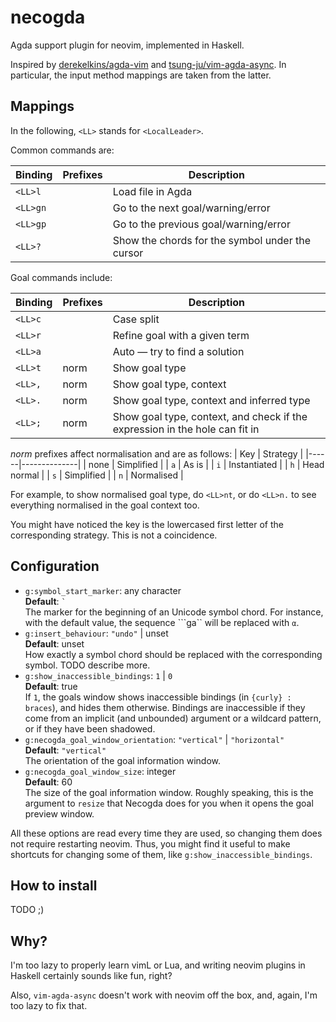 # necogda

Agda support plugin for neovim, implemented in Haskell.

Inspired by [derekelkins/agda-vim](https://github.com/derekelkins/agda-vim) and [tsung-ju/vim-agda-async](https://github.com/tsung-ju/vim-agda-async).
In particular, the input method mappings are taken from the latter.

## Mappings

In the following, `<LL>` stands for `<LocalLeader>`.

Common commands are:

| Binding  | Prefixes  | Description                                       |
|----------|-----------|---------------------------------------------------|
| `<LL>l`  |           | Load file in Agda                                 |
| `<LL>gn` |           | Go to the next goal/warning/error                 |
| `<LL>gp` |           | Go to the previous goal/warning/error             |
| `<LL>?`  |           | Show the chords for the symbol under the cursor   |

Goal commands include:

| Binding | Prefixes  | Description                                                                 |
|---------|-----------|-----------------------------------------------------------------------------|
| `<LL>c` |           | Case split                                                                  |
| `<LL>r` |           | Refine goal with a given term                                               |
| `<LL>a` |           | Auto — try to find a solution                                               |
| `<LL>t` | norm      | Show goal type                                                              |
| `<LL>,` | norm      | Show goal type, context                                                     |
| `<LL>.` | norm      | Show goal type, context and inferred type                                   |
| `<LL>;` | norm      | Show goal type, context, and check if the expression in the hole can fit in |

_norm_ prefixes affect normalisation and are as follows:
| Key  | Strategy     |
|------|--------------|
| none | Simplified   |
| `a`  | As is        |
| `i`  | Instantiated |
| `h`  | Head normal  |
| `s`  | Simplified   |
| `n`  | Normalised   |

For example, to show normalised goal type, do `<LL>nt`, or do `<LL>n.` to see everything normalised in the goal context too.

You might have noticed the key is the lowercased first letter of the corresponding strategy.
This is not a coincidence.

## Configuration

* `g:symbol_start_marker`: any character\
  **Default**: `` ` ``\
  The marker for the beginning of an Unicode symbol chord.
  For instance, with the default value, the sequence ```ga`` will be replaced with `α`.
* `g:insert_behaviour`: `"undo"` | unset\
  **Default**: unset\
  How exactly a symbol chord should be replaced with the corresponding symbol. TODO describe more.
* `g:show_inaccessible_bindings`: `1` | `0`\
  **Default**: true\
  If `1`, the goals window shows inaccessible bindings (in `{curly} : braces`), and hides them otherwise.
  Bindings are inaccessible if they come from an implicit (and unbounded) argument or a wildcard pattern,
  or if they have been shadowed.
* `g:necogda_goal_window_orientation`: `"vertical"` | `"horizontal"`\
  **Default**: `"vertical"`\
  The orientation of the goal information window.
* `g:necogda_goal_window_size`: integer\
  **Default**: 60\
  The size of the goal information window.
  Roughly speaking, this is the argument to `resize` that Necogda does for you when it opens the goal preview window.

All these options are read every time they are used, so changing them does not require restarting neovim.
Thus, you might find it useful to make shortcuts for changing some of them, like `g:show_inaccessible_bindings`.

## How to install

TODO ;)

## Why?

I'm too lazy to properly learn vimL or Lua, and writing neovim plugins in Haskell certainly sounds like fun, right?

Also, `vim-agda-async` doesn't work with neovim off the box, and, again, I'm too lazy to fix that.
